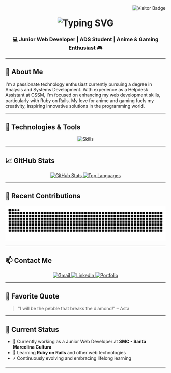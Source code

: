 <!-- Visitor Badge -->
<img align="right" src="https://visitor-badge.laobi.icu/badge?page_id=pedroowb.pedroowb" alt="Visitor Badge" />

<!-- Animated Header -->
<h1 align="center">
  <img src="https://readme-typing-svg.herokuapp.com/?font=Righteous&size=35&center=true&vCenter=true&width=600&height=70&duration=4000&lines=May+the+Force+Be+With+You!;Rails+Jedi&color=FF0000" alt="Typing SVG" />
</h1>

<h3 align="center">💻 Junior Web Developer | ADS Student | Anime & Gaming Enthusiast 🎮</h3>

---

## 🧠 About Me

I'm a passionate technology enthusiast currently pursuing a degree in Analysis and Systems Development. With experience as a Helpdesk Assistant at CSSM, I'm focused on enhancing my web development skills, particularly with Ruby on Rails. My love for anime and gaming fuels my creativity, inspiring innovative solutions in the programming world.

---

## 🚀 Technologies & Tools

<div align="center">
  <img src="https://skillicons.dev/icons?i=html,css,javascript,ruby,rails,python,java,git,github,vscode,figma,notion" alt="Skills" />
</div>

---

## 📈 GitHub Stats

<div align="center">
  <a href="https://github.com/pedroowb">
    <img height="180em" src="https://github-readme-stats.vercel.app/api?username=pedroowb&show_icons=true&theme=dark&include_all_commits=true&count_private=true" alt="GitHub Stats" />
    <img height="180em" src="https://github-readme-stats.vercel.app/api/top-langs/?username=pedroowb&layout=compact&langs_count=7&theme=dark" alt="Top Languages" />
  </a>
</div>

---

## 🐍 Recent Contributions

<div align="center">
  <img src="https://raw.githubusercontent.com/pedroowb/pedroowb/output/github-contribution-grid-snake.svg" alt="Snake animation" />
</div>

---

## 📫 Contact Me

<div align="center">
  <a href="mailto:phsilvasantos7@gmail.com" target="_blank">
    <img src="https://img.shields.io/badge/Gmail-333333?style=for-the-badge&logo=gmail&logoColor=red" alt="Gmail" />
  </a>
  <a href="https://www.linkedin.com/in/pedro-henrique-899151271/" target="_blank">
    <img src="https://img.shields.io/badge/LinkedIn-0077B5?style=for-the-badge&logo=linkedin&logoColor=white" alt="LinkedIn" />
  </a>
  <a href="https://codewithpedro.netlify.app" target="_blank">
    <img src="https://img.shields.io/badge/Portfolio-FF5722?style=for-the-badge&logo=todoist&logoColor=white" alt="Portfolio" />
  </a>
</div>

---

## 📝 Favorite Quote

> "I will be the pebble that breaks the diamond!" – Asta

---

## 📌 Current Status

- 🔭 Currently working as a Junior Web Developer at **SMC - Santa Marcelina Cultura**
- 🌱 Learning **Ruby on Rails** and other web technologies
- ⚡ Continuously evolving and embracing lifelong learning

---

